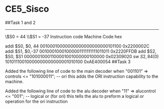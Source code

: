 CE5_Sisco
=========

##Task 1 and 2

------------
\\$S0 = 44
\\$S1 = -37
Instruction code        Machine Code                            hex

addi $S0, $0, 44        00100010000000000000000000101100     0x2200002C
addi $S1, $0,-37        00100010001000001111111111011011     0x2220FFDB
add  $S2, $S0, $S1      00000010001100001001000000100000     0x02309020
sw   $S2, 84($0)        10101110010000000000000001010100     0xAE400054
##Task 3

Added the following line of code to the main decoder 
when "001101" => controls <= "101000011"; -- ori
this adds the ORI instruction capability to the machine.

Added the following line of code to the alu decoder
when "11" => alucontrol <= "001"; -- logical or (for ori)
this tells the alu to preform a logical or operation for the ori instruction
